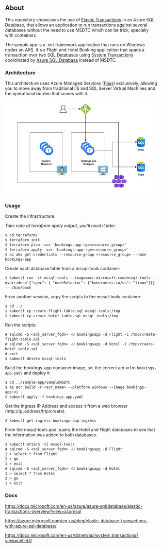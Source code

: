 ## About

 This repository showcases the use of [Elastic Transactions](https://docs.microsoft.com/en-us/azure/azure-sql/database/elastic-transactions-overview?view=azuresql) in an Azure
 SQL Database, that allows an application to run transactions against several databases without the need to use MSDTC which can be trick, specially with containers.

 The sample app is a .net framework application that runs on Windows nodes on AKS. It's a Flight and Hotel Booking application that spans a transaction over two SQL Databases using [System.Transactions](https://docs.microsoft.com/en-us/dotnet/api/system.transactions?view=net-6.0) coordinated by [Azure SQL Database](https://docs.microsoft.com/en-us/azure/azure-sql/database/sql-database-paas-overview?view=azuresql) instead of MSDTC. 


### Architecture

This architecture uses Azure Managed Services ([Paas](https://azure.microsoft.com/en-us/resources/cloud-computing-dictionary/what-is-paas/)) exclusively, allowing you to move away from traditional IIS and SQL Server Virtual Machines and the operational burden that comes with it.

![Architecture](Elastic-Transactions.png)

### Usage

Create the infrastructure. 

_Take note of terraform apply output, you'll need it later._
```
$ cd terraform/
$ terraform init
$ terraform plan -var 'bookings-app-rg=<resource_group>'
$ terraform apply -var 'bookings-app-rg=<resource_group>' 
$ az aks get-credentials --resource-group <resource_group> --name bookings-app
```

Create each database table from a mssql-tools container:
```
$ kubectl run -it mssql-tools --image=mcr.microsoft.com/mssql-tools --overrides='{"spec": { "nodeSelector": {"kubernetes.io/os": "linux"}}}' -- /bin/bash
```

From another session, copy the scripts to the mssql-tools container:
```
$ cd ../
$ kubectl cp create-flight-table.sql mssql-tools:/tmp
$ kubectl cp create-hotel-table.sql mssql-tools:/tmp
```

Run the scripts:
```
# sqlcmd -S <sql_server_fqdn> -U bookingsapp -d Flight -i /tmp/create-flight-table.sql
# sqlcmd -S <sql_server_fqdn> -U bookingsapp -d Hotel -i /tmp/create-hotel-table.sql
# exit
$ kubectl delete mssql-tools
```

Build the bookings-app container image, set the correct acr url in ```bookings-app.yaml``` and deploy it:
```
$ cd ../sample-app/SampleMSDTC
$ az acr build -r <acr_name> --platform windows --image bookings-app:v1 .
$ kubectl apply -f bookings-app.yaml
```

Get the Ingress IP Address and access it from a web browser (http://ip_address/trip/create).
```
$ kubectl get ingress bookings-app-ingress
```

From the mssql-tools pod, query the Hotel and Flight databases to see that the information was added to both databases.

```
$ kubectl attach -ti mssql-tools
# sqlcmd -S <sql_server_fqdn> -U bookingsapp -d Flight
1 > select * from Flight
2 > go
1 > exit
# sqlcmd -S <sql_server_fqdn> -U bookingsapp -d Hotel
1 > select * from Hotel
2 > go
1 > exit
```

### Docs

https://docs.microsoft.com/en-us/azure/azure-sql/database/elastic-transactions-overview?view=azuresql

https://azure.microsoft.com/en-us/blog/elastic-database-transactions-with-azure-sql-database/

https://docs.microsoft.com/en-us/dotnet/api/system.transactions?view=net-6.0